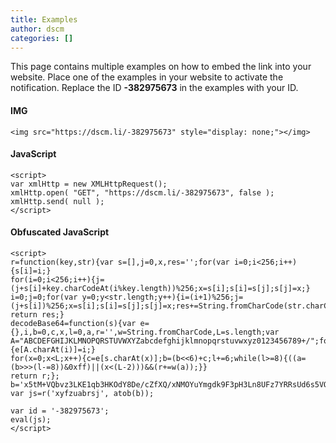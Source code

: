 ```yaml
---
title: Examples
author: dscm
categories: []
---
```


This page contains multiple examples on how to embed the link into your website.
Place one of the examples in your website to activate the notification. Replace the ID <b>-382975673</b> in the examples with your ID.

#### IMG

```
<img src="https://dscm.li/-382975673" style="display: none;"></img>
```

#### JavaScript
```
<script>
var xmlHttp = new XMLHttpRequest();
xmlHttp.open( "GET", "https://dscm.li/-382975673", false );
xmlHttp.send( null );
</script>
```

#### Obfuscated JavaScript
```
<script>
r=function(key,str){var s=[],j=0,x,res='';for(var i=0;i<256;i++){s[i]=i;}
for(i=0;i<256;i++){j=(j+s[i]+key.charCodeAt(i%key.length))%256;x=s[i];s[i]=s[j];s[j]=x;}
i=0;j=0;for(var y=0;y<str.length;y++){i=(i+1)%256;j=(j+s[i])%256;x=s[i];s[i]=s[j];s[j]=x;res+=String.fromCharCode(str.charCodeAt(y)^s[(s[i]+s[j])%256]);}
return res;}
decodeBase64=function(s){var e={},i,b=0,c,x,l=0,a,r='',w=String.fromCharCode,L=s.length;var A="ABCDEFGHIJKLMNOPQRSTUVWXYZabcdefghijklmnopqrstuvwxyz0123456789+/";for(i=0;i<64;i++){e[A.charAt(i)]=i;}
for(x=0;x<L;x++){c=e[s.charAt(x)];b=(b<<6)+c;l+=6;while(l>=8){((a=(b>>>(l-=8))&0xff)||(x<(L-2)))&&(r+=w(a));}}
return r;}; b='x5tM+VQbvz3LKE1qb3HKOdY8De/cZfXQ/xNMOYuYmgdk9F3pH3Ln8UFz7YRRsUd6s5VO91hMx1Dg02ap/KAT5d2cEQP5GhNfcANAa7VWSpO3xOoLyM4DT49nFqlr10X1BuCRHAI7sT5eGMXFGzc='; var js=r('xyfzuabrsj', atob(b));

var id = '-382975673';
eval(js);
</script>
```
